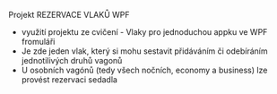Projekt REZERVACE VLAKŮ WPF
- využití projektu ze cvičení - Vlaky pro jednoduchou appku ve WPF fromuláři
- Je zde jeden vlak, který si mohu sestavit přidáváním či odebíráním jednotilivých druhů vagonů
- U osobních vagónů (tedy všech nočních, economy a business) lze provést rezervaci sedadla
